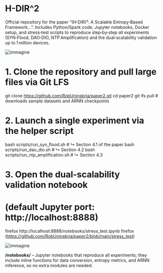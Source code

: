# H-DIR^2
Official repository for the paper “(H‑DIR)²: A Scalable Entropy‑Based Framework…”.
Includes Python/Spark code, Jupyter notebooks, Docker setup, and stress‑test scripts to reproduce step‑by‑step all experiments (SYN‑Flood, DAO‑DIO, NTP Amplification) and the dual‑scalability validation up to 1 million devices.

![immagine](https://github.com/user-attachments/assets/af9ca67e-dc0f-443f-956c-7517f23ab899)


# 1. Clone the repository and pull large files via Git LFS
git clone https://github.com/RobUninsbria/paper2.git
cd paper2
git lfs pull              # downloads sample datasets and ARNN checkpoints

# 2. Launch a single experiment via the helper script
bash scripts/run_syn_flood.sh          # ↳ Section 4.1 of the paper
bash scripts/run_dao_dio.sh            # ↳ Section 4.2
bash scripts/run_ntp_amplification.sh  # ↳ Section 4.3

# 3. Open the dual‑scalability validation notebook
#    (default Jupyter port: http://localhost:8888)
firefox http://localhost:8888/notebooks/stress_test.ipynb
firefox (https://github.com/RobUninsbria/paper2/blob/main/stress_test)

![immagine](https://github.com/user-attachments/assets/6a381dc8-feea-49c6-870f-1a7ba0005210)


**/notebooks/** – Jupyter notebooks that reproduce all experiments; they include inline functions for data conversion, entropy metrics, and ARNN inference, so no extra modules are needed.

